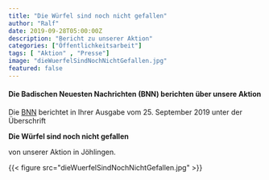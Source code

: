 ```yaml
---
title: "Die Würfel sind noch nicht gefallen"
author: "Ralf"
date: 2019-09-28T05:00:00Z
description: "Bericht zu unserer Aktion"
categories: ["Öffentlichkeitsarbeit"]
tags: [ "Aktion" , "Presse"]
image: "dieWuerfelSindNochNichtGefallen.jpg"
featured: false
---
```

#### Die Badischen Neuesten Nachrichten (BNN) berichten über unsere Aktion

Die [BNN](http://www.bnn.de/) berichtet in Ihrer Ausgabe vom 25. September 2019 unter der Überschrift

**Die Würfel sind noch nicht gefallen**

von unserer Aktion in Jöhlingen.

{{< figure src="dieWuerfelSindNochNichtGefallen.jpg" >}}